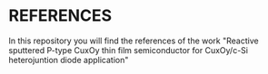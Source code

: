 # REFERENCES
In this repository you will find the references of the work "Reactive sputtered P-type CuxOy thin film semiconductor for CuxOy/c-Si heterojuntion diode application"
